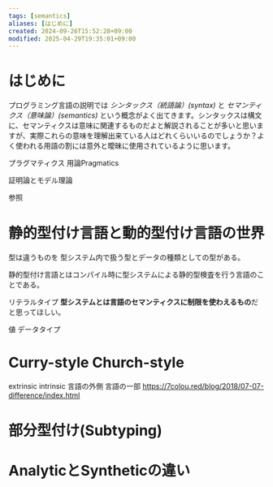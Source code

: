 ```yaml
---
tags: [semantics]
aliases: [はじめに]
created: 2024-09-26T15:52:28+09:00
modified: 2025-04-29T19:35:01+09:00
---
```


# はじめに

プログラミング言語の説明では _シンタックス（統語論）(syntax)_ と _セマンティクス（意味論）(semantics)_ という概念がよく出てきます。シンタックスは構文に、セマンティクスは意味に関連するものだよと解説されることが多いと思いますが、実際これらの意味を理解出来ている人はどれくらいいるのでしょうか？よく使われる用語の割には意外と曖昧に使用されているように思います。

プラグマティクス
用論Pragmatics

証明論とモデル理論

参照

# 静的型付け言語と動的型付け言語の世界

型は違うものを
型システム内で扱う型とデータの種類としての型がある。

静的型付け言語とはコンパイル時に型システムによる静的型検査を行う言語のことである。

リテラルタイプ
**型システムとは言語のセマンティクスに制限を使わえるもの**だと思ってほしい。

値
データタイプ


# Curry-style Church-style
extrinsic intrinsic
言語の外側 言語の一部
https://7colou.red/blog/2018/07-07-difference/index.html

# 部分型付け(Subtyping)

# AnalyticとSyntheticの違い